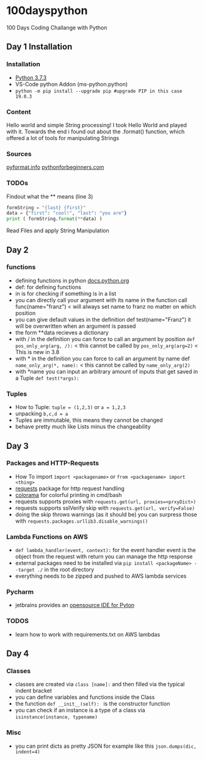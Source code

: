 # 100dayspython

100 Days Coding Challange with Python

## Day 1 Installation

### Installation

* [Python 3.7.3](https://www.python.org/downloads/)
* VS-Code python Addon (ms-python.python)
* ```python -m pip install --upgrade pip #upgrade PIP in this case 19.0.3```

### Content

Hello world and simple String processing!
I took Hello World and played with it.
Towards the end i found out about the .format() function, which offered a lot of tools for manipulating Strings

### Sources

[pyformat.info](https://pyformat.info/)
[pythonforbeginners.com](https://www.pythonforbeginners.com/basics/string-manipulation-in-python)

### TODOs

Findout what the ** means (line 3)

```python
formString = "{last} {first}"
data = {"first": "cool!", "last": "you are"}
print ( formString.format(**data) ) 
```

Read Files and apply String Manipulation

## Day 2

### functions

* defining functions in python [docs.python.org](https://docs.python.org/dev/tutorial/controlflow.html#more-on-defining-functions)
* def: for defining functions
* in is for checking if something is in a list
* you can directly call your argument with its name in the function call func(name="franz") < will always set name to franz no matter on which position
* you can give default values in the definition def test(name="Franz") it will be overwritten when an argument is passed
* the form **data recieves a dictionary
* with / in the definition you can force to call an argument by position ```def pos_only_arg(arg, /):``` < this cannot be called by ```pos_only_arg(arg=2)``` < This is new in 3.8
* with \* in the definition you can force to call an argument by name def ```name_only_arg(*, name):``` < this cannot be called by ```name_only_arg(2)```
* with \*name you can input an arbitrary amount of inputs that get saved in a Tuple ```def test(*args):```

### Tuples

* How to Tuple: ```tuple = (1,2,3)``` or ```a = 1,2,3```
* unpacking ```b,c,d = a```
* Tuples are immutable, this means they cannot be changed
* behave pretty much like Lists minus the changeability

## Day 3

### Packages and HTTP-Requests
* How To import ```ìmport <packagename>``` or ```from <packagename> import <thing>```
* [requests](https://2.python-requests.org) package for http request handling
* [colorama](https://pypi.org/project/colorama/) for colorful printing in cmd/bash
* requests supports proxies with ```requests.get(url, proxies=<prxyDict>)```
* requests supports sslVerify skip with ```requests.get(url, verify=False)```
* doing the skip throws warnings (as it should be) you can surpress those with ```requests.packages.urllib3.disable_warnings()```

### Lambda Functions on AWS
* ```def lambda_handler(event, context):``` for the event handler event is the object from the request with return you can manage the http response
* external packages need to be installed via ```pip install <packageName> --target ./``` in the root directory
* everything needs to be zipped and pushed to AWS lambda services

### Pycharm
* jetbrains provides an [opensource IDE for Pyton](https://www.jetbrains.com/pycharm/?fromMenu)

### TODOS
* learn how to work with requirements.txt on AWS lambdas

## Day 4

### Classes
* classes are created via ```class [name]:``` and then filled via the typical indent bracket
* you can define variables and functions inside the Class
* the function ```def __init__(self): ``` is the constructor function
* you can check if an instance is a type of a class via ```isinstance(instance, typename)```

### Misc
* you can print dicts as pretty JSON for example like this ```json.dumps(dic, indent=4)```